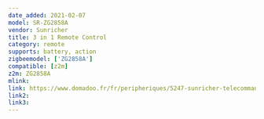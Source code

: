 ```yaml
---
date_added: 2021-02-07
model: SR-ZG2858A
vendor: Sunricher
title: 3 in 1 Remote Control
category: remote
supports: battery, action
zigbeemodel: ['ZG2858A']
compatible: [z2m]
z2m: ZG2858A
mlink: 
link: https://www.domadoo.fr/fr/peripheriques/5247-sunricher-telecommande-3-en-1-zigbee-30.html
link2: 
link3: 
---
```

